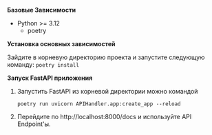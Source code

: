 **Базовые Зависимости**
- Python >= 3.12
   - poetry

**Установка основных зависимостей**

Зайдите в корневую директорию проекта и запустите следующую команду:  ```poetry install```

**Запуск FastAPI приложения**
1. Запустить FastAPI из корневой директории можно командой

   ```poetry run uvicorn APIHandler.app:create_app --reload```

2. Перейдите по http://localhost:8000/docs и используйте API Endpoint'ы.
